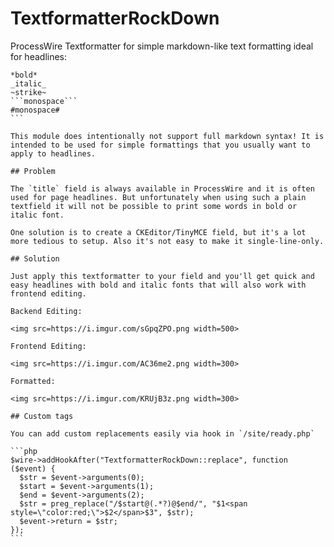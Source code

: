 # TextformatterRockDown

ProcessWire Textformatter for simple markdown-like text formatting ideal for headlines:

````
*bold*
_italic_
~strike~
```monospace```
#monospace#
```

This module does intentionally not support full markdown syntax! It is intended to be used for simple formattings that you usually want to apply to headlines.

## Problem

The `title` field is always available in ProcessWire and it is often used for page headlines. But unfortunately when using such a plain textfield it will not be possible to print some words in bold or italic font.

One solution is to create a CKEditor/TinyMCE field, but it's a lot more tedious to setup. Also it's not easy to make it single-line-only.

## Solution

Just apply this textformatter to your field and you'll get quick and easy headlines with bold and italic fonts that will also work with frontend editing.

Backend Editing:

<img src=https://i.imgur.com/sGpqZPO.png width=500>

Frontend Editing:

<img src=https://i.imgur.com/AC36me2.png width=300>

Formatted:

<img src=https://i.imgur.com/KRUjB3z.png width=300>

## Custom tags

You can add custom replacements easily via hook in `/site/ready.php`

```php
$wire->addHookAfter("TextformatterRockDown::replace", function ($event) {
  $str = $event->arguments(0);
  $start = $event->arguments(1);
  $end = $event->arguments(2);
  $str = preg_replace("/$start@(.*?)@$end/", "$1<span style=\"color:red;\">$2</span>$3", $str);
  $event->return = $str;
});
```
````
